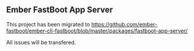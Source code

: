## Ember FastBoot App Server

This project has been migrated to https://github.com/ember-fastboot/ember-cli-fastboot/blob/master/packages/fastboot-app-server/

All issues will be transfered.
